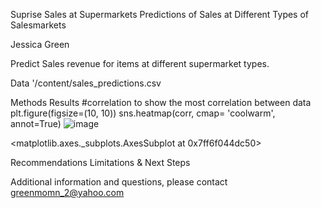 
Suprise Sales at Supermarkets
Predictions of Sales at Different Types of Salesmarkets

Jessica Green

Predict Sales revenue for items at different supermarket types.

Data
'/content/sales_predictions.csv

Methods
Results
#correlation to show the most correlation between data 
plt.figure(figsize=(10, 10))
sns.heatmap(corr, cmap= 'coolwarm', annot=True)
![image](https://user-images.githubusercontent.com/102007410/167274201-026fbee5-ba96-47a0-812f-bd9042a83c56.png)

<matplotlib.axes._subplots.AxesSubplot at 0x7ff6f044dc50>

Recommendations
Limitations & Next Steps

Additional information and questions, please contact greenmomn_2@yahoo.com
